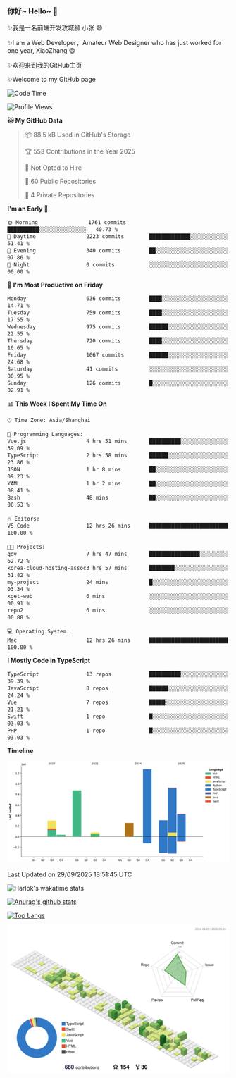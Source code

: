 ### 你好~ Hello~ 👋

✨我是一名前端开发攻城狮 小张 😄

✨I am a Web Developer，Amateur Web Designer who has just worked for one year, XiaoZhang 😄

✨欢迎来到我的GitHub主页

✨Welcome to my GitHub page
<!--
**7148505/7148505** is a ✨ _special_ ✨ repository because its `README.md` (this file) appears on your GitHub profile.

Here are some ideas to get you started:

- 🔭 I’m currently working on ...
- 🌱 I’m currently learning ...
- 👯 I’m looking to collaborate on ...
- 🤔 I’m looking for help with ...
- 💬 Ask me about ...
- 📫 How to reach me: ...
- 😄 Pronouns: ...
- ⚡ Fun fact: ...
-->

<!--START_SECTION:waka-->
![Code Time](http://img.shields.io/badge/Code%20Time-3%2C042%20hrs%202%20mins-blue)

![Profile Views](http://img.shields.io/badge/Profile%20Views-0-blue)

**🐱 My GitHub Data** 

> 📦 88.5 kB Used in GitHub's Storage 
 > 
> 🏆 553 Contributions in the Year 2025
 > 
> 🚫 Not Opted to Hire
 > 
> 📜 60 Public Repositories 
 > 
> 🔑 4 Private Repositories 
 > 
**I'm an Early 🐤** 

```text
🌞 Morning                1761 commits        ██████████░░░░░░░░░░░░░░░   40.73 % 
🌆 Daytime                2223 commits        █████████████░░░░░░░░░░░░   51.41 % 
🌃 Evening                340 commits         ██░░░░░░░░░░░░░░░░░░░░░░░   07.86 % 
🌙 Night                  0 commits           ░░░░░░░░░░░░░░░░░░░░░░░░░   00.00 % 
```
📅 **I'm Most Productive on Friday** 

```text
Monday                   636 commits         ████░░░░░░░░░░░░░░░░░░░░░   14.71 % 
Tuesday                  759 commits         ████░░░░░░░░░░░░░░░░░░░░░   17.55 % 
Wednesday                975 commits         ██████░░░░░░░░░░░░░░░░░░░   22.55 % 
Thursday                 720 commits         ████░░░░░░░░░░░░░░░░░░░░░   16.65 % 
Friday                   1067 commits        ██████░░░░░░░░░░░░░░░░░░░   24.68 % 
Saturday                 41 commits          ░░░░░░░░░░░░░░░░░░░░░░░░░   00.95 % 
Sunday                   126 commits         █░░░░░░░░░░░░░░░░░░░░░░░░   02.91 % 
```


📊 **This Week I Spent My Time On** 

```text
🕑︎ Time Zone: Asia/Shanghai

💬 Programming Languages: 
Vue.js                   4 hrs 51 mins       ██████████░░░░░░░░░░░░░░░   39.09 % 
TypeScript               2 hrs 58 mins       ██████░░░░░░░░░░░░░░░░░░░   23.86 % 
JSON                     1 hr 8 mins         ██░░░░░░░░░░░░░░░░░░░░░░░   09.23 % 
YAML                     1 hr 2 mins         ██░░░░░░░░░░░░░░░░░░░░░░░   08.41 % 
Bash                     48 mins             ██░░░░░░░░░░░░░░░░░░░░░░░   06.53 % 

🔥 Editors: 
VS Code                  12 hrs 26 mins      █████████████████████████   100.00 % 

🐱‍💻 Projects: 
gov                      7 hrs 47 mins       ████████████████░░░░░░░░░   62.72 % 
korea-cloud-hosting-assoc3 hrs 57 mins       ████████░░░░░░░░░░░░░░░░░   31.82 % 
my-project               24 mins             █░░░░░░░░░░░░░░░░░░░░░░░░   03.34 % 
xget-web                 6 mins              ░░░░░░░░░░░░░░░░░░░░░░░░░   00.91 % 
repo2                    6 mins              ░░░░░░░░░░░░░░░░░░░░░░░░░   00.88 % 

💻 Operating System: 
Mac                      12 hrs 26 mins      █████████████████████████   100.00 % 
```

**I Mostly Code in TypeScript** 

```text
TypeScript               13 repos            ██████████░░░░░░░░░░░░░░░   39.39 % 
JavaScript               8 repos             ██████░░░░░░░░░░░░░░░░░░░   24.24 % 
Vue                      7 repos             █████░░░░░░░░░░░░░░░░░░░░   21.21 % 
Swift                    1 repo              █░░░░░░░░░░░░░░░░░░░░░░░░   03.03 % 
PHP                      1 repo              █░░░░░░░░░░░░░░░░░░░░░░░░   03.03 % 
```



**Timeline**

![Lines of Code chart](https://raw.githubusercontent.com/littleCareless/littleCareless/master/assets/bar_graph.png)


 Last Updated on 29/09/2025 18:51:45 UTC
<!--END_SECTION:waka-->
![Harlok's wakatime stats](https://github-readme-stats.vercel.app/api/wakatime?username=littleCareless)

[![Anurag's github stats](https://github-readme-stats.vercel.app/api?username=littleCareless)](https://github.com/anuraghazra/github-readme-stats)

[![Top Langs](https://github-readme-stats.vercel.app/api/top-langs/?username=littleCareless&layout=compact)](https://github.com/anuraghazra/github-readme-stats)

![](./profile-3d-contrib/profile-green-animate.svg)
